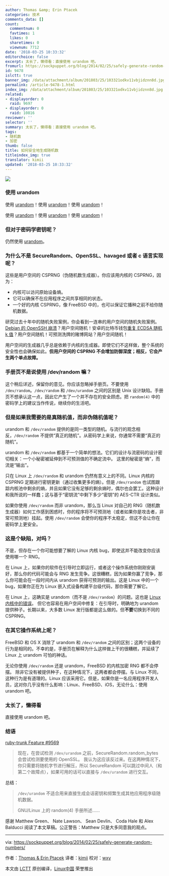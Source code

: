 ```yaml
---
author: Thomas &amp; Erin Ptacek
categories: 技术
comments_data: []
count:
  commentnum: 0
  favtimes: 1
  likes: 0
  sharetimes: 0
  viewnum: 7712
date: '2018-03-25 10:33:32'
editorchoice: false
excerpt: 太长了，懒得看：直接使用 urandom 吧。
fromurl: https://sockpuppet.org/blog/2014/02/25/safely-generate-random-numbers/
id: 9478
islctt: true
banner_img: /data/attachment/album/201803/25/103321odkv11vbjidznn8d.jpg
permalink: /article-9478-1.html
index_img: /data/attachment/album/201803/25/103321odkv11vbjidznn8d.jpg.thumb.jpg
related:
- displayorder: 0
  raid: 9697
- displayorder: 0
  raid: 10816
reviewer: ''
selector: ''
summary: 太长了，懒得看：直接使用 urandom 吧。
tags:
- 随机数
- 加密
thumb: false
title: 如何安全地生成随机数
titleindex_img: true
translator: kimii
updated: '2018-03-25 10:33:32'
---
```


![](/data/attachment/album/201803/25/103321odkv11vbjidznn8d.jpg)


### 使用 urandom


使用 [urandom](http://blog.cr.yp.to/20140205-entropy.html)！使用 [urandom](http://cr.yp.to/talks/2011.09.28/slides.pdf)！使用 [urandom](http://golang.org/src/pkg/crypto/rand/rand_unix.go)！


使用 [urandom](http://security.stackexchange.com/questions/3936/is-a-rand-from-dev-urandom-secure-for-a-login-key)！使用 [urandom](http://stackoverflow.com/a/5639631)！使用 [urandom](https://twitter.com/bramcohen/status/206146075487240194)！


### 但对于密码学密钥呢？


仍然使用 [urandom](https://twitter.com/bramcohen/status/206146075487240194)。


### 为什么不是 SecureRandom、OpenSSL、havaged 或者 c 语言实现呢？


这些是用户空间的 CSPRNG（伪随机数生成器）。你应该用内核的 CSPRNG，因为：


* 内核可以访问原始设备熵。
* 它可以确保不在应用程序之间共享相同的状态。
* 一个好的内核 CSPRNG，像 FreeBSD 中的，也可以保证它播种之前不给你随机数据。


研究过去十年中的随机失败案例，你会看到一连串的用户空间的随机失败案例。[Debian 的 OpenSSH 崩溃](http://research.swtch.com/openssl)？用户空间随机！安卓的比特币钱包[重复 ECDSA 随机 k 值](http://arstechnica.com/security/2013/08/google-confirms-critical-android-crypto-flaw-used-in-5700-bitcoin-heist/)？用户空间随机！可预测洗牌的赌博网站？用户空间随机！


用户空间的生成器几乎总是依赖于内核的生成器。即使它们不这样做，整个系统的安全性也会确保如此。**但用户空间的 CSPRNG 不会增加防御深度；相反，它会产生两个单点故障。**


### 手册页不是说使用 /dev/random 嘛？


这个稍后详述，保留你的意见。你应该忽略掉手册页。不要使用 `/dev/random`。`/dev/random` 和 `/dev/urandom` 之间的区别是 Unix 设计缺陷。手册页不想承认这一点，因此它产生了一个并不存在的安全顾虑。把 `random(4)` 中的密码学上的建议当作传说，继续你的生活吧。


### 但是如果我需要的是真随机值，而非伪随机值呢？


urandom 和 `/dev/random` 提供的是同一类型的随机。与流行的观念相反，`/dev/random` 不提供“真正的随机”。从密码学上来说，你通常不需要“真正的随机”。


urandom 和 `/dev/random` 都基于一个简单的想法。它们的设计与流密码的设计密切相关：一个小秘密被延伸到不可预测值的不确定流中。 这里的秘密是“熵”，而流是“输出”。


只在 Linux 上 `/dev/random` 和 urandom 仍然有意义上的不同。Linux 内核的 CSPRNG 定期进行密钥更新（通过收集更多的熵）。但是 `/dev/random` 也试图跟踪内核池中剩余的熵，并且如果它没有足够的剩余熵时，偶尔也会罢工。这种设计和我所说的一样蠢；这与基于“密钥流”中剩下多少“密钥”的 AES-CTR 设计类似。


如果你使用 `/dev/random` 而非 urandom，那么当 Linux 对自己的 RNG（随机数生成器）如何工作感到困惑时，你的程序将不可预测地（或者如果你是攻击者，非常可预测地）挂起。使用 `/dev/random` 会使你的程序不太稳定，但这不会让你在密码学上更安全。


### 这是个缺陷，对吗？


不是，但存在一个你可能想要了解的 Linux 内核 bug，即使这并不能改变你应该使用哪一个 RNG。


在 Linux 上，如果你的软件在引导时立即运行，或者这个操作系统你刚刚安装好，那么你的代码可能会与 RNG 发生竞争。这很糟糕，因为如果你赢了竞争，那么你可能会在一段时间内从 urandom 获得可预测的输出。这是 Linux 中的一个 bug，如果你正在为 Linux 嵌入式设备构建平台级代码，那你需要了解它。


在 Linux 上，这确实是 urandom（而不是 `/dev/random`）的问题。这也是 [Linux 内核中的错误](https://factorable.net/weakkeys12.extended.pdf)。 但它也容易在用户空间中修复：在引导时，明确地为 urandom 提供种子。长期以来，大多数 Linux 发行版都是这么做的。但**不要**切换到不同的 CSPRNG。


### 在其它操作系统上呢？


FreeBSD 和 OS X 消除了 urandom 和 `/dev/random` 之间的区别；这两个设备的行为是相同的。不幸的是，手册页在解释为什么这样做上干的很糟糕，并延续了 Linux 上 urandom 可怕的神话。


无论你使用 `/dev/random` 还是 urandom，FreeBSD 的内核加密 RNG 都不会停摆。 除非它没有被提供种子，在这种情况下，这两者都会停摆。与 Linux 不同，这种行为是有道理的。Linux 应该采用它。但是，如果你是一名应用程序开发人员，这对你几乎没有什么影响：Linux、FreeBSD、iOS，无论什么：使用 urandom 吧。


### 太长了，懒得看


直接使用 urandom 吧。


### 结语


[ruby-trunk Feature #9569](https://bugs.ruby-lang.org/issues/9569)



> 
> 现在，在尝试检测 `/dev/urandom` 之前，SecureRandom.random\_bytes 会尝试检测要使用的 OpenSSL。 我认为这应该反过来。在这两种情况下，你只需要将随机字节进行解压，所以 SecureRandom 可以跳过中间人（和第二个故障点），如果可用的话可以直接与 `/dev/urandom` 进行交互。
> 
> 
> 


总结：



> 
> `/dev/urandom` 不适合用来直接生成会话密钥和频繁生成其他应用程序级随机数据。
> 
> 
> GNU/Linux 上的 random(4) 手册所述......
> 
> 
> 


感谢 Matthew Green、 Nate Lawson、 Sean Devlin、 Coda Hale 和 Alex Balducci 阅读了本文草稿。公正警告：Matthew 只是大多同意我的观点。




---


via: <https://sockpuppet.org/blog/2014/02/25/safely-generate-random-numbers/>


作者：[Thomas & Erin Ptacek](https://sockpuppet.org/blog) 译者：[kimii](https://github.com/kimii) 校对：[wxy](https://github.com/wxy)


本文由 [LCTT](https://github.com/LCTT/TranslateProject) 原创编译，[Linux中国](https://linux.cn/) 荣誉推出